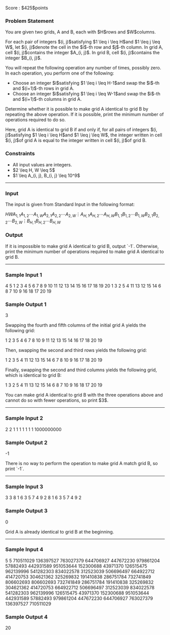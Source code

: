 
<div>

<span>

<span>

<p>
Score : $425$points
</p>

<div>

<section>

### **Problem Statement**

<p>
You are given two grids, A and B, each with $H$rows and $W$columns.
</p>

<p>
For each pair of integers $(i, j)$satisfying $1 \leq i \leq H$and $1 \leq j \leq W$, let $(i, j)$denote the cell in the $i$-th row and $j$-th column. In grid A, cell $(i, j)$contains the integer $A_{i, j}$. In grid B, cell $(i, j)$contains the integer $B_{i, j}$.
</p>

<p>
You will repeat the following operation any number of times, possibly zero. In each operation, you perform one of the following:
</p>

<ul>

<li>
Choose an integer $i$satisfying $1 \leq i \leq H-1$and swap the $i$-th and $(i+1)$-th rows in grid A.
</li>

<li>
Choose an integer $i$satisfying $1 \leq i \leq W-1$and swap the $i$-th and $(i+1)$-th columns in grid A.
</li>

</ul>

<p>
Determine whether it is possible to make grid A identical to grid B by repeating the above operation. If it is possible, print the minimum number of operations required to do so.
</p>

<p>
Here, grid A is identical to grid B if and only if, for all pairs of integers $(i, j)$satisfying $1 \leq i \leq H$and $1 \leq j \leq W$, the integer written in cell $(i, j)$of grid A is equal to the integer written in cell $(i, j)$of grid B.
</p>

</section>

</div>

<div>

<section>

### **Constraints**

<ul>

<li>
All input values are integers.
</li>

<li>
$2 \leq H, W \leq 5$
</li>

<li>
$1 \leq A_{i, j}, B_{i, j} \leq 10^9$
</li>

</ul>

</section>

</div>

---

<div>

<div>

<section>

### **Input**

<p>
The input is given from Standard Input in the following format:
</p>

<div>

$H$$W$$A_{1, 1}$$A_{1, 2}$$\cdots$$A_{1, W}$$A_{2, 1}$$A_{2, 2}$$\cdots$$A_{2, W}$$\vdots$$A_{H, 1}$$A_{H, 2}$$\cdots$$A_{H, W}$$B_{1, 1}$$B_{1, 2}$$\cdots$$B_{1, W}$$B_{2, 1}$$B_{2, 2}$$\cdots$$B_{2, W}$$\vdots$$B_{H, 1}$$B_{H, 2}$$\cdots$$B_{H, W}$
</div>

</section>

</div>

<div>

<section>

### **Output**

<p>
If it is impossible to make grid A identical to grid B, output `-1`. Otherwise, print the minimum number of operations required to make grid A identical to grid B.
</p>

</section>

</div>

</div>

---

<div>

<section>

### **Sample Input 1**

<div>

4 5
1 2 3 4 5
6 7 8 9 10
11 12 13 14 15
16 17 18 19 20
1 3 2 5 4
11 13 12 15 14
6 8 7 10 9
16 18 17 20 19

</div>

</section>

</div>

<div>

<section>

### **Sample Output 1**

<div>

3

</div>

<p>
Swapping the fourth and fifth columns of the initial grid A yields the following grid:
</p>

<div>

1 2 3 5 4
6 7 8 10 9
11 12 13 15 14
16 17 18 20 19

</div>

<p>
Then, swapping the second and third rows yields the following grid:
</p>

<div>

1 2 3 5 4
11 12 13 15 14
6 7 8 10 9
16 17 18 20 19

</div>

<p>
Finally, swapping the second and third columns yields the following grid, which is identical to grid B:
</p>

<div>

1 3 2 5 4
11 13 12 15 14
6 8 7 10 9
16 18 17 20 19

</div>

<p>
You can make grid A identical to grid B with the three operations above and cannot do so with fewer operations, so print $3$.
</p>

</section>

</div>

---

<div>

<section>

### **Sample Input 2**

<div>

2 2
1 1
1 1
1 1
1 1000000000

</div>

</section>

</div>

<div>

<section>

### **Sample Output 2**

<div>

-1

</div>

<p>
There is no way to perform the operation to make grid A match grid B, so print `-1`.
</p>

</section>

</div>

---

<div>

<section>

### **Sample Input 3**

<div>

3 3
8 1 6
3 5 7
4 9 2
8 1 6
3 5 7
4 9 2

</div>

</section>

</div>

<div>

<section>

### **Sample Output 3**

<div>

0

</div>

<p>
Grid A is already identical to grid B at the beginning.
</p>

</section>

</div>

---

<div>

<section>

### **Sample Input 4**

<div>

5 5
710511029 136397527 763027379 644706927 447672230
979861204 57882493 442931589 951053644 152300688
43971370 126515475 962139996 541282303 834022578
312523039 506696497 664922712 414720753 304621362
325269832 191410838 286751784 732741849 806602693
806602693 732741849 286751784 191410838 325269832
304621362 414720753 664922712 506696497 312523039
834022578 541282303 962139996 126515475 43971370
152300688 951053644 442931589 57882493 979861204
447672230 644706927 763027379 136397527 710511029

</div>

</section>

</div>

<div>

<section>

### **Sample Output 4**

<div>

20

</div>

</section>

</div>

</span>

</span>

</div>

